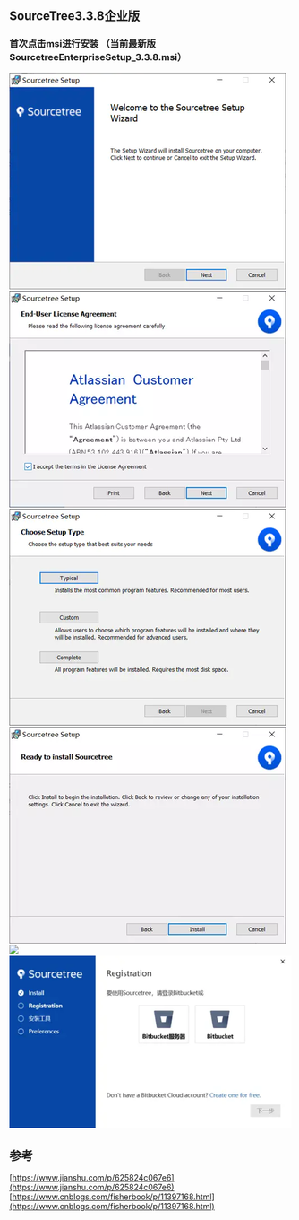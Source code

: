 ## SourceTree3.3.8企业版

### 首次点击msi进行安装 （当前最新版SourcetreeEnterpriseSetup\_3.3.8.msi）
![](/static/image/16496299-cd7cb57ba43ac72c.webp)
![](/static/image/16496299-6798c28cc45930b3.webp)
![](/static/image/16496299-a7378f6cbe703f9b.webp)
![](/static/image/16496299-87506f3ae3cb1b25.webp)
![](/static/image/16496299-cf9c5eb5cb53fb5.webp)
![](/static/image/16496299-f943b4b3c51db332.webp)
## 参考
[https://www.jianshu.com/p/625824c067e6](https://www.jianshu.com/p/625824c067e6)
[https://www.cnblogs.com/fisherbook/p/11397168.html](https://www.cnblogs.com/fisherbook/p/11397168.html)

